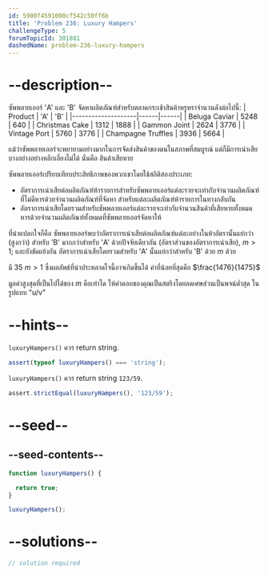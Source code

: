 ```yaml
---
id: 5900f4591000cf542c50ff6b
title: 'Problem 236: Luxury Hampers'
challengeType: 5
forumTopicId: 301881
dashedName: problem-236-luxury-hampers
---
```


# --description--
ซัพพลายเออร์ 'A' และ 'B' จัดหาผลิตภัณฑ์สำหรับตลาดกระเช้าสินค้าหรูหราจำนวนดังต่อไปนี้:
|       Product      | 'A'  | 'B'  |
|--------------------|------|------|
|    Beluga Caviar   | 5248 | 640  |
|    Christmas Cake  | 1312 | 1888 |
|    Gammon Joint    | 2624 | 3776 |
|    Vintage Port    | 5760 | 3776 |
| Champagne Truffles | 3936 | 5664 |

แม้ว่าซัพพลายเออร์จะพยายามอย่างมากในการจัดส่งสินค้าของตนในสภาพที่สมบูรณ์ แต่ก็มีการเน่าเสียบางอย่างอย่างหลีกเลี่ยงไม่ได้ นั่นคือ สินค้าเสียหาย

ซัพพลายเออร์เปรียบเทียบประสิทธิภาพของพวกเขาโดยใช้สถิติสองประเภท:

- อัตราการเน่าเสียต่อผลิตภัณฑ์ห้ารายการสำหรับซัพพลายเออร์แต่ละรายจะเท่ากับจำนวนผลิตภัณฑ์ที่ไม่ดีหารด้วยจำนวนผลิตภัณฑ์ที่จัดหา สำหรับแต่ละผลิตภัณฑ์ห้ารายการในทางกลับกัน
- อัตราการเน่าเสียโดยรวมสำหรับซัพพลายเออร์แต่ละรายจะเท่ากับจำนวนสินค้าที่เสียหายทั้งหมด หารด้วยจำนวนผลิตภัณฑ์ทั้งหมดที่ซัพพลายเออร์จัดหาให้

ที่น่าแปลกใจก็คือ ซัพพลายเออร์พบว่าอัตราการเน่าเสียต่อผลิตภัณฑ์แต่ละอย่างในห้าอัตรานั้นแย่กว่า (สูงกว่า) สำหรับ 'B' มากกว่าสำหรับ 'A' ด้วยปัจจัยเดียวกัน (อัตราส่วนของอัตราการเน่าเสีย), $m > 1$; และยังขัดแย้งกัน อัตราการเน่าเสียโดยรวมสำหรับ 'A' นั้นแย่กว่าสำหรับ 'B' ด้วย $m$ ด้วย

มี 35 $m > 1$ ซึ่งผลลัพธ์ที่น่าประหลาดใจนี้อาจเกิดขึ้นได้ ค่าที่น้อยที่สุดคือ $\frac{1476}{1475}$

มูลค่าสูงสุดที่เป็นไปได้ของ $m$ คือเท่าใด ให้คำตอบของคุณเป็นสตริงโดยลดเศษส่วนเป็นพจน์ต่ำสุด ในรูปแบบ "u/v"

# --hints--

`luxuryHampers()` ควร return string.

```js
assert(typeof luxuryHampers() === 'string');
```

`luxuryHampers()` ควร return string `123/59`.

```js
assert.strictEqual(luxuryHampers(), '123/59');
```

# --seed--

## --seed-contents--

```js
function luxuryHampers() {

  return true;
}

luxuryHampers();
```

# --solutions--

```js
// solution required
```
